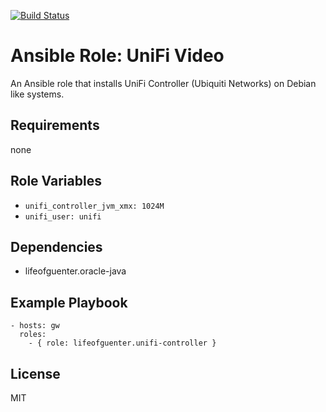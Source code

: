 [![Build Status](https://travis-ci.org/lifeofguenter/ansible-role-unifi-controller.svg?branch=master)](https://travis-ci.org/lifeofguenter/ansible-role-unifi-controller)

# Ansible Role: UniFi Video

An Ansible role that installs UniFi Controller (Ubiquiti Networks) on Debian like systems.

## Requirements

none

## Role Variables

- `unifi_controller_jvm_xmx: 1024M`
- `unifi_user: unifi`

## Dependencies

- lifeofguenter.oracle-java

## Example Playbook

    - hosts: gw
      roles:
        - { role: lifeofguenter.unifi-controller }

## License

MIT
